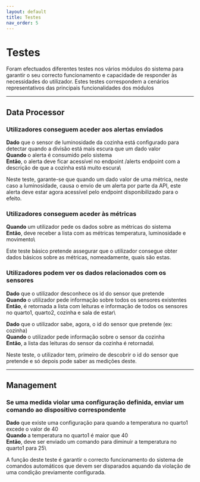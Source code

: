 ```yaml
---
layout: default
title: Testes
nav_order: 5
---
```


# Testes

Foram efectuados diferentes testes nos vários módulos do sistema para garantir o seu correcto funcionamento e capacidade de responder às necessidades do utilizador.
Estes testes correspondem a cenários representativos das principais funcionalidades dos módulos

---

## Data Processor

### Utilizadores conseguem aceder aos alertas enviados

**Dado** que o sensor de luminosidade da cozinha está configurado para detectar quando a divisão está mais escura que um dado valor\
**Quando** o alerta é consumido pelo sistema\
**Então**, o alerta deve ficar acessível no endpoint /alerts endpoint com a descrição de que a cozinha está muito escura\

Neste teste, garante-se que quando um dado valor de uma métrica, neste caso a luminosidade, causa o envio de um alerta por parte da API, este alerta deve estar agora acessível pelo endpoint disponibilizado para o efeito.

### Utilizadores conseguem aceder às métricas

**Quando** um utilizador pede os dados sobre as métricas do sistema\
**Então**, deve receber a lista com as métricas temperatura, luminosidade e movimento\

Este teste básico pretende assegurar que o utilizador consegue obter dados básicos sobre as métricas, nomeadamente, quais são estas.

### Utilizadores podem ver os dados relacionados com os sensores

**Dado** que o utilizador desconhece os id do sensor que pretende\
**Quando** o utilizador pede informação sobre todos os sensores existentes\
**Então**, é retornada a lista com leituras e informação de todos os sensores no quarto1, quarto2, cozinha e sala de estar\

**Dado** que o utilizador sabe, agora, o id do sensor que pretende (ex: cozinha)\
**Quando** o utilizador pede informação sobre o sensor da cozinha\
**Então**, a lista das leituras do sensor da cozinha é retornada\

Neste teste, o utilizador tem, primeiro de descobrir o id do sensor que pretende e só depois pode saber as medições deste.

---

## Management

### Se uma medida violar uma configuração definida, enviar um comando ao dispositivo correspondente

**Dado** que existe uma configuração para quando a temperatura no quarto1 excede o valor de 40\
**Quando** a temperatura no quarto1 é maior que 40\
**Então**, deve ser enviado um comando para diminuir a temperatura no quarto1 para 25\

A função deste teste é garantir o correcto funcionamento do sistema de comandos automáticos que devem ser disparados aquando da violação de uma condição previamente configurada.
